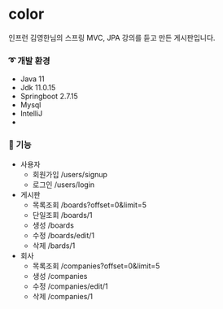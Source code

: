 # color
인프런 김영한님의 스프링 MVC, JPA 강의를 듣고 만든 게시판입니다.

### ➰ 개발 환경
- Java 11
- Jdk 11.0.15
- Springboot 2.7.15
- Mysql
- IntelliJ
- 

### 📍 기능
- 사용자
    - 회원가입 /users/signup 
    - 로그인 /users/login
- 게시판
    - 목록조회 /boards?offset=0&limit=5
    - 단일조회 /boards/1
    - 생성 /boards
    - 수정 /boards/edit/1
    - 삭제 /bards/1
- 회사
    - 목록조회 /companies?offset=0&limit=5
    - 생성 /companies
    - 수정 /companies/edit/1
    - 삭제 /companies/1
